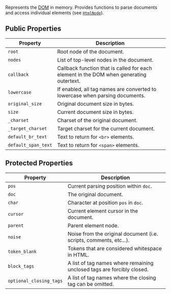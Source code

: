 Represents the [DOM](https://en.wikipedia.org/wiki/Document_Object_Model) in memory. Provides functions to parse documents and access individual elements (see [`HtmlNode`](../HtmlNode/index.md)).

## Public Properties

| Property            | Description                                                                             |
|---------------------|-----------------------------------------------------------------------------------------|
| `root`              | Root node of the document.                                                              |
| `nodes`             | List of top-level nodes in the document.                                                |
| `callback`          | Callback function that is called for each element in the DOM when generating outertext. |
| `lowercase`         | If enabled, all tag names are converted to lowercase when parsing documents.            |
| `original_size`     | Original document size in bytes.                                                        |
| `size`              | Current document size in bytes.                                                         |
| `_charset`          | Charset of the original document.                                                       |
| `_target_charset`   | Target charset for the current document.                                                |
| `default_br_text`   | Text to return for `<br>` elements.                                                     |
| `default_span_text` | Text to return for `<span>` elements.                                                   |

## Protected Properties

| Property                | Description                                                                                                                                                  |
|-------------------------|--------------------------------------------------------------------------------------------------------------------------------------------------------------|
| `pos`                   | Current parsing position within `doc`.                                                                                                                       |
| `doc`                   | The original document.                                                                                                                                       |
| `char`                  | Character at position `pos` in `doc`.                                                                                                                        |
| `cursor`                | Current element cursor in the document.                                                                                                                      |
| `parent`                | Parent element node.                                                                                                                                         |
| `noise`                 | Noise from the original document (i.e. scripts, comments, etc...).                                                                                           |
| `token_blank`           | Tokens that are considered whitespace in HTML.                                                                                                               |
| `block_tags`            | A list of tag names where remaining unclosed tags are forcibly closed.                                                                                       |
| `optional_closing_tags` | A list of tag names where the closing tag can be omitted.                                                                                                    |